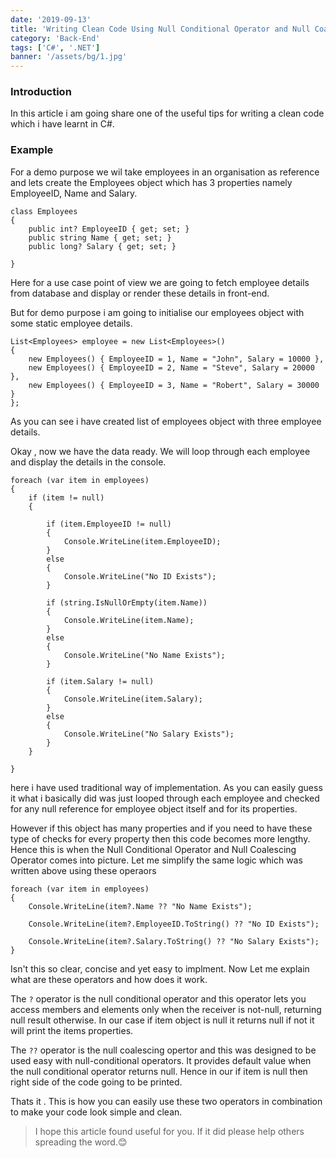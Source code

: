 ```yaml
---
date: '2019-09-13'
title: 'Writing Clean Code Using Null Conditional Operator and Null Coalescing Operator'
category: 'Back-End'
tags: ['C#', '.NET']
banner: '/assets/bg/1.jpg'
---
```


### Introduction

In this article i am going share one of the useful tips for writing a clean code which i have learnt in C#.

### Example

For a demo purpose we wil take employees in an organisation as reference and lets create the Employees object which has 3 properties namely EmployeeID, Name and Salary.

```
class Employees
{
    public int? EmployeeID { get; set; }
    public string Name { get; set; }
    public long? Salary { get; set; }

}
```

Here for a use case point of view we are going to fetch employee details from database and display or render these details in front-end.

But for demo purpose i am going to initialise our employees object with some static employee details.

```
List<Employees> employee = new List<Employees>()
{
    new Employees() { EmployeeID = 1, Name = "John", Salary = 10000 },
    new Employees() { EmployeeID = 2, Name = "Steve", Salary = 20000 },
    new Employees() { EmployeeID = 3, Name = "Robert", Salary = 30000 }
};
```

As you can see i have created list of employees object with three employee details.

Okay , now we have the data ready. We will loop through each employee and display the details in the console.

```
foreach (var item in employees)
{
    if (item != null)
    {

        if (item.EmployeeID != null)
        {
            Console.WriteLine(item.EmployeeID);
        }
        else
        {
            Console.WriteLine("No ID Exists");
        }

        if (string.IsNullOrEmpty(item.Name))
        {
            Console.WriteLine(item.Name);
        }
        else
        {
            Console.WriteLine("No Name Exists");
        }

        if (item.Salary != null)
        {
            Console.WriteLine(item.Salary);
        }
        else
        {
            Console.WriteLine("No Salary Exists");
        }
    }

}
```

here i have used traditional way of implementation. As you can easily guess it what i basically did was just looped through each employee and checked for any null reference for employee object itself and for its properties.

However if this object has many properties and if you need to have these type of checks for every property then this code becomes more lengthy. Hence this is when the Null Conditional Operator and Null Coalescing Operator comes into picture. Let me simplify the same logic which was written above using these operaors

```
foreach (var item in employees)
{
    Console.WriteLine(item?.Name ?? "No Name Exists");

    Console.WriteLine(item?.EmployeeID.ToString() ?? "No ID Exists");

    Console.WriteLine(item?.Salary.ToString() ?? "No Salary Exists");
}
```

Isn't this so clear, concise and yet easy to implment. Now Let me explain what are these operators and how does it work.

The `?` operator is the null conditional operator and this operator lets you access members and elements only when the receiver is not-null, returning null result otherwise. In our case if item object is null it returns null if not it will print the items properties.

The `??` operator is the null coalescing opertor and this was designed to be used easy with null-conditional operators. It provides default value when the null conditional operator returns null.
Hence in our if item is null then right side of the code going to be printed.

Thats it . This is how you can easily use these two operators in combination to make your code look simple and clean.

> I hope this article found useful for you. If it did please help others spreading the word.😊
